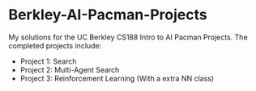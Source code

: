# Berkley-AI-Pacman-Projects

My solutions for the UC Berkley CS188 Intro to AI Pacman Projects. The completed projects include:
- Project 1: Search
- Project 2: Multi-Agent Search
- Project 3: Reinforcement Learning (With a extra NN class)
